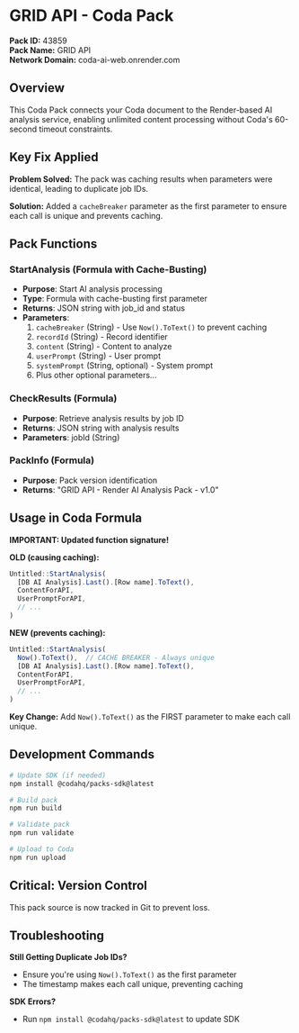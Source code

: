 # GRID API - Coda Pack

**Pack ID:** 43859  
**Pack Name:** GRID API  
**Network Domain:** coda-ai-web.onrender.com  

## Overview

This Coda Pack connects your Coda document to the Render-based AI analysis service, enabling unlimited content processing without Coda's 60-second timeout constraints.

## Key Fix Applied

**Problem Solved:** The pack was caching results when parameters were identical, leading to duplicate job IDs.

**Solution:** Added a `cacheBreaker` parameter as the first parameter to ensure each call is unique and prevents caching.

## Pack Functions

### StartAnalysis (Formula with Cache-Busting)
- **Purpose**: Start AI analysis processing  
- **Type**: Formula with cache-busting first parameter
- **Returns**: JSON string with job_id and status
- **Parameters**: 
  1. `cacheBreaker` (String) - Use `Now().ToText()` to prevent caching
  2. `recordId` (String) - Record identifier
  3. `content` (String) - Content to analyze  
  4. `userPrompt` (String) - User prompt
  5. `systemPrompt` (String, optional) - System prompt
  6. Plus other optional parameters...

### CheckResults (Formula)
- **Purpose**: Retrieve analysis results by job ID
- **Returns**: JSON string with analysis results
- **Parameters**: jobId (String)

### PackInfo (Formula)  
- **Purpose**: Pack version identification
- **Returns**: "GRID API - Render AI Analysis Pack - v1.0"

## Usage in Coda Formula

**IMPORTANT: Updated function signature!**

**OLD (causing caching):**
```javascript
Untitled::StartAnalysis(
  [DB AI Analysis].Last().[Row name].ToText(),
  ContentForAPI,
  UserPromptForAPI,
  // ...
)
```

**NEW (prevents caching):**
```javascript
Untitled::StartAnalysis(
  Now().ToText(),  // CACHE BREAKER - Always unique
  [DB AI Analysis].Last().[Row name].ToText(),
  ContentForAPI, 
  UserPromptForAPI,
  // ...
)
```

**Key Change:** Add `Now().ToText()` as the FIRST parameter to make each call unique.

## Development Commands

```bash
# Update SDK (if needed)
npm install @codahq/packs-sdk@latest

# Build pack
npm run build

# Validate pack  
npm run validate

# Upload to Coda
npm run upload
```

## Critical: Version Control

This pack source is now tracked in Git to prevent loss.

## Troubleshooting

**Still Getting Duplicate Job IDs?** 
- Ensure you're using `Now().ToText()` as the first parameter
- The timestamp makes each call unique, preventing caching

**SDK Errors?**
- Run `npm install @codahq/packs-sdk@latest` to update SDK
